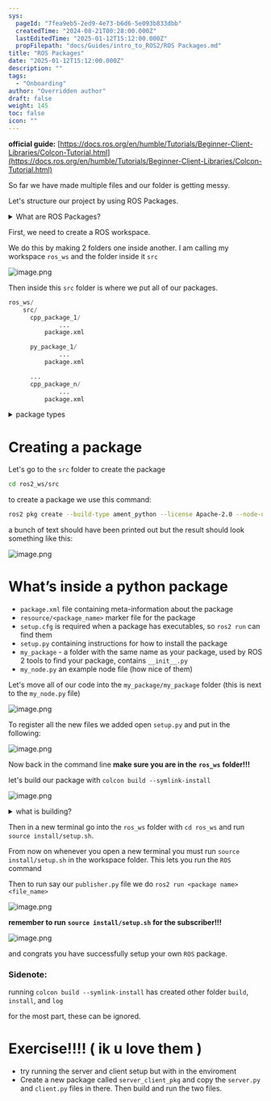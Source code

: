 ```yaml
---
sys:
  pageId: "7fea9eb5-2ed9-4e73-b6d6-5e093b833dbb"
  createdTime: "2024-08-21T00:28:00.000Z"
  lastEditedTime: "2025-01-12T15:12:00.000Z"
  propFilepath: "docs/Guides/intro_to_ROS2/ROS Packages.md"
title: "ROS Packages"
date: "2025-01-12T15:12:00.000Z"
description: ""
tags:
  - "Onboarding"
author: "Overridden author"
draft: false
weight: 145
toc: false
icon: ""
---
```


**official guide:** [https://docs.ros.org/en/humble/Tutorials/Beginner-Client-Libraries/Colcon-Tutorial.html](https://docs.ros.org/en/humble/Tutorials/Beginner-Client-Libraries/Colcon-Tutorial.html)

So far we have made multiple files and our folder is getting messy.

Let's structure our project by using ROS Packages.

<details>

<summary>What are ROS Packages?</summary>

ROS Packages are, as the name implies, packages of code that are highly sharable between ROS developers.

They consist of a folder, `package.xml` file, and source code

```python
      cpp_package_1/
		      ... imagine much code files here ..
          package.xml
```

</details>

First, we need to create a ROS workspace.

We do this by making 2 folders one inside another. I am calling my workspace `ros_ws` and the folder inside it `src`

![image.png](https://prod-files-secure.s3.us-west-2.amazonaws.com/d518164a-d88e-44d1-a4ee-3adb3bd8bce0/70706947-fd18-4537-a67b-e12946812d31/image.png?X-Amz-Algorithm=AWS4-HMAC-SHA256&X-Amz-Content-Sha256=UNSIGNED-PAYLOAD&X-Amz-Credential=ASIAZI2LB466SRFEPXFO%2F20250325%2Fus-west-2%2Fs3%2Faws4_request&X-Amz-Date=20250325T131931Z&X-Amz-Expires=3600&X-Amz-Security-Token=IQoJb3JpZ2luX2VjEK3%2F%2F%2F%2F%2F%2F%2F%2F%2F%2FwEaCXVzLXdlc3QtMiJGMEQCIFuN3b4HUBP6la2ToOq3qeNOvXa7%2BqrwIz1B%2BVJlMMvFAiAVlbk3IfM7vzbHByfq4wm0QEgpsJ6eqq2ij0t7C3bfYyr%2FAwgWEAAaDDYzNzQyMzE4MzgwNSIMjaiJzVj5ZMZ1qGPoKtwDiRmz0qba1aQZqRIzNDI7U%2F9jzyxPZPHCiuheNnorJrl2ygXrue22dYFparxqIjqmXDmdwmdZBUV%2Bnjs30KhIoaMSYWpEfMACfXcNwttqaiukS6BI1%2FdprlXslmXBk4%2FNRdAxuNMU0DsLZwMnbwlhh24qQB%2FH6oehpZAk5YhtkT7wclla5wd3zoKt8%2FnlyEh4ssLwauVlKOr9lqxyvA80HqGdH0Fbj403ay%2F%2FC3o0AcdjOQR0eGkfgoYL7JKMd6QMM4slOyV%2B%2Bxc31mIrkOW1NJgPGurKzVxQGWVijQxld9q4fVKeXXJZEQ6Cga2kLwh31%2BMhvgda5V%2B2Pl9v5m8f7C0tUumXAuFULHIWSuw1Xy4yJ4AhV06NuemVRvZyclSysPdCuGABFOyWJKN5rFsOrjy8ZoJzcbUy4M%2FCbZh9zn3V62RKzDzskXhn1ADjDjttx6%2BIgqJb%2FzGoNmdNED%2Fmgt1kHOhPuWwI7a1FfXsTUZ2WL9ZdRbuLDLtmSxhQuxtuWDcaNgDPhHH3KIYpeSZh3XbyYl9VRIElXSaF8uaWs0%2BGYSztLa6eOa13IEjNi9Pl3iFwq9DvJF8lfASG2AwXb%2FZe23Xerc%2B1%2FO7zAyx1K5PRYuSxuEp2KlS9TCgw1caKvwY6pgFbgL%2Fk9747fwka71ta9%2FPLATRelrBb5jShgC5ZLGXVE%2F%2BXE0n0x%2FXn9goTBNUesmnuAsAMsWe3luNnEolt%2BAqGqTh2uqaZC5FpKNPhYiF3M8QZo35JA%2BsAR2XZQ8EyDmxWULLeXhAD%2FLbG874BS%2F9q0IuJFahk8aGkIquQvQWa8pM3uPcy7nDPEDzEu30c814Qf71OpGag%2BJ6JjRrHg5irMDruUkQU&X-Amz-Signature=c9de017d16c9694d6c86a0c33647510c8cb9d4cdafe3244be1bff7d5a91d2211&X-Amz-SignedHeaders=host&x-id=GetObject)

Then inside this `src` folder is where we put all of our packages.

```python
ros_ws/
    src/
      cpp_package_1/
		      ...
          package.xml

      py_package_1/
		      ...
          package.xml

      ...
      cpp_package_n/
		      ...
          package.xml

```

<details>

<summary>package types</summary>

packages can be either `C++` or python.

the intern file structure is different for each but for this guide we will stick to creating python packages

</details>

# Creating a package

Let's go to the `src` folder to create the package

```bash
cd ros2_ws/src
```

to create a package we use this command:

```bash
ros2 pkg create --build-type ament_python --license Apache-2.0 --node-name my_node my_package
```

a bunch of text should have been printed out but the result should look something like this:

![image.png](https://prod-files-secure.s3.us-west-2.amazonaws.com/d518164a-d88e-44d1-a4ee-3adb3bd8bce0/e6cf1e3f-8512-4a3e-b131-079f800bf3e8/image.png?X-Amz-Algorithm=AWS4-HMAC-SHA256&X-Amz-Content-Sha256=UNSIGNED-PAYLOAD&X-Amz-Credential=ASIAZI2LB466SRFEPXFO%2F20250325%2Fus-west-2%2Fs3%2Faws4_request&X-Amz-Date=20250325T131931Z&X-Amz-Expires=3600&X-Amz-Security-Token=IQoJb3JpZ2luX2VjEK3%2F%2F%2F%2F%2F%2F%2F%2F%2F%2FwEaCXVzLXdlc3QtMiJGMEQCIFuN3b4HUBP6la2ToOq3qeNOvXa7%2BqrwIz1B%2BVJlMMvFAiAVlbk3IfM7vzbHByfq4wm0QEgpsJ6eqq2ij0t7C3bfYyr%2FAwgWEAAaDDYzNzQyMzE4MzgwNSIMjaiJzVj5ZMZ1qGPoKtwDiRmz0qba1aQZqRIzNDI7U%2F9jzyxPZPHCiuheNnorJrl2ygXrue22dYFparxqIjqmXDmdwmdZBUV%2Bnjs30KhIoaMSYWpEfMACfXcNwttqaiukS6BI1%2FdprlXslmXBk4%2FNRdAxuNMU0DsLZwMnbwlhh24qQB%2FH6oehpZAk5YhtkT7wclla5wd3zoKt8%2FnlyEh4ssLwauVlKOr9lqxyvA80HqGdH0Fbj403ay%2F%2FC3o0AcdjOQR0eGkfgoYL7JKMd6QMM4slOyV%2B%2Bxc31mIrkOW1NJgPGurKzVxQGWVijQxld9q4fVKeXXJZEQ6Cga2kLwh31%2BMhvgda5V%2B2Pl9v5m8f7C0tUumXAuFULHIWSuw1Xy4yJ4AhV06NuemVRvZyclSysPdCuGABFOyWJKN5rFsOrjy8ZoJzcbUy4M%2FCbZh9zn3V62RKzDzskXhn1ADjDjttx6%2BIgqJb%2FzGoNmdNED%2Fmgt1kHOhPuWwI7a1FfXsTUZ2WL9ZdRbuLDLtmSxhQuxtuWDcaNgDPhHH3KIYpeSZh3XbyYl9VRIElXSaF8uaWs0%2BGYSztLa6eOa13IEjNi9Pl3iFwq9DvJF8lfASG2AwXb%2FZe23Xerc%2B1%2FO7zAyx1K5PRYuSxuEp2KlS9TCgw1caKvwY6pgFbgL%2Fk9747fwka71ta9%2FPLATRelrBb5jShgC5ZLGXVE%2F%2BXE0n0x%2FXn9goTBNUesmnuAsAMsWe3luNnEolt%2BAqGqTh2uqaZC5FpKNPhYiF3M8QZo35JA%2BsAR2XZQ8EyDmxWULLeXhAD%2FLbG874BS%2F9q0IuJFahk8aGkIquQvQWa8pM3uPcy7nDPEDzEu30c814Qf71OpGag%2BJ6JjRrHg5irMDruUkQU&X-Amz-Signature=9798ddf324416d005d37634d41e55aab6ad564924e92f9362babb3e8ae623523&X-Amz-SignedHeaders=host&x-id=GetObject)

# What’s inside a python package

- `package.xml` file containing meta-information about the package
- `resource/<package_name>` marker file for the package
- `setup.cfg` is required when a package has executables, so `ros2 run` can find them
- `setup.py` containing instructions for how to install the package
- `my_package` - a folder with the same name as your package, used by ROS 2 tools to find your package, contains `__init__.py`
- `my_node.py` an example node file (how nice of them)

Let's move all of our code into the `my_package/my_package` folder (this is next to the `my_node.py` file)

![image.png](https://prod-files-secure.s3.us-west-2.amazonaws.com/d518164a-d88e-44d1-a4ee-3adb3bd8bce0/9ce58f11-0da9-4d3e-b86d-506a9685d378/image.png?X-Amz-Algorithm=AWS4-HMAC-SHA256&X-Amz-Content-Sha256=UNSIGNED-PAYLOAD&X-Amz-Credential=ASIAZI2LB466SRFEPXFO%2F20250325%2Fus-west-2%2Fs3%2Faws4_request&X-Amz-Date=20250325T131931Z&X-Amz-Expires=3600&X-Amz-Security-Token=IQoJb3JpZ2luX2VjEK3%2F%2F%2F%2F%2F%2F%2F%2F%2F%2FwEaCXVzLXdlc3QtMiJGMEQCIFuN3b4HUBP6la2ToOq3qeNOvXa7%2BqrwIz1B%2BVJlMMvFAiAVlbk3IfM7vzbHByfq4wm0QEgpsJ6eqq2ij0t7C3bfYyr%2FAwgWEAAaDDYzNzQyMzE4MzgwNSIMjaiJzVj5ZMZ1qGPoKtwDiRmz0qba1aQZqRIzNDI7U%2F9jzyxPZPHCiuheNnorJrl2ygXrue22dYFparxqIjqmXDmdwmdZBUV%2Bnjs30KhIoaMSYWpEfMACfXcNwttqaiukS6BI1%2FdprlXslmXBk4%2FNRdAxuNMU0DsLZwMnbwlhh24qQB%2FH6oehpZAk5YhtkT7wclla5wd3zoKt8%2FnlyEh4ssLwauVlKOr9lqxyvA80HqGdH0Fbj403ay%2F%2FC3o0AcdjOQR0eGkfgoYL7JKMd6QMM4slOyV%2B%2Bxc31mIrkOW1NJgPGurKzVxQGWVijQxld9q4fVKeXXJZEQ6Cga2kLwh31%2BMhvgda5V%2B2Pl9v5m8f7C0tUumXAuFULHIWSuw1Xy4yJ4AhV06NuemVRvZyclSysPdCuGABFOyWJKN5rFsOrjy8ZoJzcbUy4M%2FCbZh9zn3V62RKzDzskXhn1ADjDjttx6%2BIgqJb%2FzGoNmdNED%2Fmgt1kHOhPuWwI7a1FfXsTUZ2WL9ZdRbuLDLtmSxhQuxtuWDcaNgDPhHH3KIYpeSZh3XbyYl9VRIElXSaF8uaWs0%2BGYSztLa6eOa13IEjNi9Pl3iFwq9DvJF8lfASG2AwXb%2FZe23Xerc%2B1%2FO7zAyx1K5PRYuSxuEp2KlS9TCgw1caKvwY6pgFbgL%2Fk9747fwka71ta9%2FPLATRelrBb5jShgC5ZLGXVE%2F%2BXE0n0x%2FXn9goTBNUesmnuAsAMsWe3luNnEolt%2BAqGqTh2uqaZC5FpKNPhYiF3M8QZo35JA%2BsAR2XZQ8EyDmxWULLeXhAD%2FLbG874BS%2F9q0IuJFahk8aGkIquQvQWa8pM3uPcy7nDPEDzEu30c814Qf71OpGag%2BJ6JjRrHg5irMDruUkQU&X-Amz-Signature=5077061458ef2d124aa0b371b43213578a9489161242065c4dc7e9c66c1c9808&X-Amz-SignedHeaders=host&x-id=GetObject)

To register all the new files we added open `setup.py` and put in the following:

![image.png](https://prod-files-secure.s3.us-west-2.amazonaws.com/d518164a-d88e-44d1-a4ee-3adb3bd8bce0/1cd7c262-4cae-4496-9d75-c178537d24a2/image.png?X-Amz-Algorithm=AWS4-HMAC-SHA256&X-Amz-Content-Sha256=UNSIGNED-PAYLOAD&X-Amz-Credential=ASIAZI2LB466SRFEPXFO%2F20250325%2Fus-west-2%2Fs3%2Faws4_request&X-Amz-Date=20250325T131931Z&X-Amz-Expires=3600&X-Amz-Security-Token=IQoJb3JpZ2luX2VjEK3%2F%2F%2F%2F%2F%2F%2F%2F%2F%2FwEaCXVzLXdlc3QtMiJGMEQCIFuN3b4HUBP6la2ToOq3qeNOvXa7%2BqrwIz1B%2BVJlMMvFAiAVlbk3IfM7vzbHByfq4wm0QEgpsJ6eqq2ij0t7C3bfYyr%2FAwgWEAAaDDYzNzQyMzE4MzgwNSIMjaiJzVj5ZMZ1qGPoKtwDiRmz0qba1aQZqRIzNDI7U%2F9jzyxPZPHCiuheNnorJrl2ygXrue22dYFparxqIjqmXDmdwmdZBUV%2Bnjs30KhIoaMSYWpEfMACfXcNwttqaiukS6BI1%2FdprlXslmXBk4%2FNRdAxuNMU0DsLZwMnbwlhh24qQB%2FH6oehpZAk5YhtkT7wclla5wd3zoKt8%2FnlyEh4ssLwauVlKOr9lqxyvA80HqGdH0Fbj403ay%2F%2FC3o0AcdjOQR0eGkfgoYL7JKMd6QMM4slOyV%2B%2Bxc31mIrkOW1NJgPGurKzVxQGWVijQxld9q4fVKeXXJZEQ6Cga2kLwh31%2BMhvgda5V%2B2Pl9v5m8f7C0tUumXAuFULHIWSuw1Xy4yJ4AhV06NuemVRvZyclSysPdCuGABFOyWJKN5rFsOrjy8ZoJzcbUy4M%2FCbZh9zn3V62RKzDzskXhn1ADjDjttx6%2BIgqJb%2FzGoNmdNED%2Fmgt1kHOhPuWwI7a1FfXsTUZ2WL9ZdRbuLDLtmSxhQuxtuWDcaNgDPhHH3KIYpeSZh3XbyYl9VRIElXSaF8uaWs0%2BGYSztLa6eOa13IEjNi9Pl3iFwq9DvJF8lfASG2AwXb%2FZe23Xerc%2B1%2FO7zAyx1K5PRYuSxuEp2KlS9TCgw1caKvwY6pgFbgL%2Fk9747fwka71ta9%2FPLATRelrBb5jShgC5ZLGXVE%2F%2BXE0n0x%2FXn9goTBNUesmnuAsAMsWe3luNnEolt%2BAqGqTh2uqaZC5FpKNPhYiF3M8QZo35JA%2BsAR2XZQ8EyDmxWULLeXhAD%2FLbG874BS%2F9q0IuJFahk8aGkIquQvQWa8pM3uPcy7nDPEDzEu30c814Qf71OpGag%2BJ6JjRrHg5irMDruUkQU&X-Amz-Signature=3d4891e93c5aea731c3b6e2f2b4333d982bfffff9354eed56b3dac2b5ca0013a&X-Amz-SignedHeaders=host&x-id=GetObject)

Now back in the command line **make sure you are in the** **`ros_ws`** **folder!!!**

let's build our package with `colcon build --symlink-install`

![image.png](https://prod-files-secure.s3.us-west-2.amazonaws.com/d518164a-d88e-44d1-a4ee-3adb3bd8bce0/2f2a0d27-b173-48fd-b189-5f5c0ce65619/image.png?X-Amz-Algorithm=AWS4-HMAC-SHA256&X-Amz-Content-Sha256=UNSIGNED-PAYLOAD&X-Amz-Credential=ASIAZI2LB466SRFEPXFO%2F20250325%2Fus-west-2%2Fs3%2Faws4_request&X-Amz-Date=20250325T131931Z&X-Amz-Expires=3600&X-Amz-Security-Token=IQoJb3JpZ2luX2VjEK3%2F%2F%2F%2F%2F%2F%2F%2F%2F%2FwEaCXVzLXdlc3QtMiJGMEQCIFuN3b4HUBP6la2ToOq3qeNOvXa7%2BqrwIz1B%2BVJlMMvFAiAVlbk3IfM7vzbHByfq4wm0QEgpsJ6eqq2ij0t7C3bfYyr%2FAwgWEAAaDDYzNzQyMzE4MzgwNSIMjaiJzVj5ZMZ1qGPoKtwDiRmz0qba1aQZqRIzNDI7U%2F9jzyxPZPHCiuheNnorJrl2ygXrue22dYFparxqIjqmXDmdwmdZBUV%2Bnjs30KhIoaMSYWpEfMACfXcNwttqaiukS6BI1%2FdprlXslmXBk4%2FNRdAxuNMU0DsLZwMnbwlhh24qQB%2FH6oehpZAk5YhtkT7wclla5wd3zoKt8%2FnlyEh4ssLwauVlKOr9lqxyvA80HqGdH0Fbj403ay%2F%2FC3o0AcdjOQR0eGkfgoYL7JKMd6QMM4slOyV%2B%2Bxc31mIrkOW1NJgPGurKzVxQGWVijQxld9q4fVKeXXJZEQ6Cga2kLwh31%2BMhvgda5V%2B2Pl9v5m8f7C0tUumXAuFULHIWSuw1Xy4yJ4AhV06NuemVRvZyclSysPdCuGABFOyWJKN5rFsOrjy8ZoJzcbUy4M%2FCbZh9zn3V62RKzDzskXhn1ADjDjttx6%2BIgqJb%2FzGoNmdNED%2Fmgt1kHOhPuWwI7a1FfXsTUZ2WL9ZdRbuLDLtmSxhQuxtuWDcaNgDPhHH3KIYpeSZh3XbyYl9VRIElXSaF8uaWs0%2BGYSztLa6eOa13IEjNi9Pl3iFwq9DvJF8lfASG2AwXb%2FZe23Xerc%2B1%2FO7zAyx1K5PRYuSxuEp2KlS9TCgw1caKvwY6pgFbgL%2Fk9747fwka71ta9%2FPLATRelrBb5jShgC5ZLGXVE%2F%2BXE0n0x%2FXn9goTBNUesmnuAsAMsWe3luNnEolt%2BAqGqTh2uqaZC5FpKNPhYiF3M8QZo35JA%2BsAR2XZQ8EyDmxWULLeXhAD%2FLbG874BS%2F9q0IuJFahk8aGkIquQvQWa8pM3uPcy7nDPEDzEu30c814Qf71OpGag%2BJ6JjRrHg5irMDruUkQU&X-Amz-Signature=1e732294b90c11aa0292ab20dcd47b8d026567972270a993e64e5caacea47c68&X-Amz-SignedHeaders=host&x-id=GetObject)

<details>

<summary>what is building?</summary>

if you are a CS major at Rose-Hulman you will learn the answer to this in CSSE132

but TLDR; is it combines all the code files into one program that can be run easily 

</details>

Then in a new terminal go into the `ros_ws` folder with `cd ros_ws` and run `source install/setup.sh`. 

From now on whenever you open a new terminal you must run `source install/setup.sh` in the workspace folder. This lets you run the `ROS` command

Then to run say our `publisher.py` file we do `ros2 run <package name> <file_name>`

![image.png](https://prod-files-secure.s3.us-west-2.amazonaws.com/d518164a-d88e-44d1-a4ee-3adb3bd8bce0/4f4b1219-3a44-4632-aa0a-ce3471699f59/image.png?X-Amz-Algorithm=AWS4-HMAC-SHA256&X-Amz-Content-Sha256=UNSIGNED-PAYLOAD&X-Amz-Credential=ASIAZI2LB466SRFEPXFO%2F20250325%2Fus-west-2%2Fs3%2Faws4_request&X-Amz-Date=20250325T131931Z&X-Amz-Expires=3600&X-Amz-Security-Token=IQoJb3JpZ2luX2VjEK3%2F%2F%2F%2F%2F%2F%2F%2F%2F%2FwEaCXVzLXdlc3QtMiJGMEQCIFuN3b4HUBP6la2ToOq3qeNOvXa7%2BqrwIz1B%2BVJlMMvFAiAVlbk3IfM7vzbHByfq4wm0QEgpsJ6eqq2ij0t7C3bfYyr%2FAwgWEAAaDDYzNzQyMzE4MzgwNSIMjaiJzVj5ZMZ1qGPoKtwDiRmz0qba1aQZqRIzNDI7U%2F9jzyxPZPHCiuheNnorJrl2ygXrue22dYFparxqIjqmXDmdwmdZBUV%2Bnjs30KhIoaMSYWpEfMACfXcNwttqaiukS6BI1%2FdprlXslmXBk4%2FNRdAxuNMU0DsLZwMnbwlhh24qQB%2FH6oehpZAk5YhtkT7wclla5wd3zoKt8%2FnlyEh4ssLwauVlKOr9lqxyvA80HqGdH0Fbj403ay%2F%2FC3o0AcdjOQR0eGkfgoYL7JKMd6QMM4slOyV%2B%2Bxc31mIrkOW1NJgPGurKzVxQGWVijQxld9q4fVKeXXJZEQ6Cga2kLwh31%2BMhvgda5V%2B2Pl9v5m8f7C0tUumXAuFULHIWSuw1Xy4yJ4AhV06NuemVRvZyclSysPdCuGABFOyWJKN5rFsOrjy8ZoJzcbUy4M%2FCbZh9zn3V62RKzDzskXhn1ADjDjttx6%2BIgqJb%2FzGoNmdNED%2Fmgt1kHOhPuWwI7a1FfXsTUZ2WL9ZdRbuLDLtmSxhQuxtuWDcaNgDPhHH3KIYpeSZh3XbyYl9VRIElXSaF8uaWs0%2BGYSztLa6eOa13IEjNi9Pl3iFwq9DvJF8lfASG2AwXb%2FZe23Xerc%2B1%2FO7zAyx1K5PRYuSxuEp2KlS9TCgw1caKvwY6pgFbgL%2Fk9747fwka71ta9%2FPLATRelrBb5jShgC5ZLGXVE%2F%2BXE0n0x%2FXn9goTBNUesmnuAsAMsWe3luNnEolt%2BAqGqTh2uqaZC5FpKNPhYiF3M8QZo35JA%2BsAR2XZQ8EyDmxWULLeXhAD%2FLbG874BS%2F9q0IuJFahk8aGkIquQvQWa8pM3uPcy7nDPEDzEu30c814Qf71OpGag%2BJ6JjRrHg5irMDruUkQU&X-Amz-Signature=2702153f3aeb5e77e5835c82e9a62ef35e59f664d6b63cb91c10382b63dbf6c8&X-Amz-SignedHeaders=host&x-id=GetObject)

**remember to run** **`source install/setup.sh`** **for the subscriber!!!**

![image.png](https://prod-files-secure.s3.us-west-2.amazonaws.com/d518164a-d88e-44d1-a4ee-3adb3bd8bce0/02121119-dad4-49ec-8356-c956108b4243/image.png?X-Amz-Algorithm=AWS4-HMAC-SHA256&X-Amz-Content-Sha256=UNSIGNED-PAYLOAD&X-Amz-Credential=ASIAZI2LB466SRFEPXFO%2F20250325%2Fus-west-2%2Fs3%2Faws4_request&X-Amz-Date=20250325T131931Z&X-Amz-Expires=3600&X-Amz-Security-Token=IQoJb3JpZ2luX2VjEK3%2F%2F%2F%2F%2F%2F%2F%2F%2F%2FwEaCXVzLXdlc3QtMiJGMEQCIFuN3b4HUBP6la2ToOq3qeNOvXa7%2BqrwIz1B%2BVJlMMvFAiAVlbk3IfM7vzbHByfq4wm0QEgpsJ6eqq2ij0t7C3bfYyr%2FAwgWEAAaDDYzNzQyMzE4MzgwNSIMjaiJzVj5ZMZ1qGPoKtwDiRmz0qba1aQZqRIzNDI7U%2F9jzyxPZPHCiuheNnorJrl2ygXrue22dYFparxqIjqmXDmdwmdZBUV%2Bnjs30KhIoaMSYWpEfMACfXcNwttqaiukS6BI1%2FdprlXslmXBk4%2FNRdAxuNMU0DsLZwMnbwlhh24qQB%2FH6oehpZAk5YhtkT7wclla5wd3zoKt8%2FnlyEh4ssLwauVlKOr9lqxyvA80HqGdH0Fbj403ay%2F%2FC3o0AcdjOQR0eGkfgoYL7JKMd6QMM4slOyV%2B%2Bxc31mIrkOW1NJgPGurKzVxQGWVijQxld9q4fVKeXXJZEQ6Cga2kLwh31%2BMhvgda5V%2B2Pl9v5m8f7C0tUumXAuFULHIWSuw1Xy4yJ4AhV06NuemVRvZyclSysPdCuGABFOyWJKN5rFsOrjy8ZoJzcbUy4M%2FCbZh9zn3V62RKzDzskXhn1ADjDjttx6%2BIgqJb%2FzGoNmdNED%2Fmgt1kHOhPuWwI7a1FfXsTUZ2WL9ZdRbuLDLtmSxhQuxtuWDcaNgDPhHH3KIYpeSZh3XbyYl9VRIElXSaF8uaWs0%2BGYSztLa6eOa13IEjNi9Pl3iFwq9DvJF8lfASG2AwXb%2FZe23Xerc%2B1%2FO7zAyx1K5PRYuSxuEp2KlS9TCgw1caKvwY6pgFbgL%2Fk9747fwka71ta9%2FPLATRelrBb5jShgC5ZLGXVE%2F%2BXE0n0x%2FXn9goTBNUesmnuAsAMsWe3luNnEolt%2BAqGqTh2uqaZC5FpKNPhYiF3M8QZo35JA%2BsAR2XZQ8EyDmxWULLeXhAD%2FLbG874BS%2F9q0IuJFahk8aGkIquQvQWa8pM3uPcy7nDPEDzEu30c814Qf71OpGag%2BJ6JjRrHg5irMDruUkQU&X-Amz-Signature=635d85c84261a4d7a91b30bb11af7b76d86d81038b840f9b3ea9d441d5c8782f&X-Amz-SignedHeaders=host&x-id=GetObject)

and congrats you have successfully setup your own `ROS` package.

### Sidenote:

running `colcon build --symlink-install` has created other folder `build`, `install`, and `log`

for the most part, these can be ignored.

# Exercise!!!! ( ik u love them )

- try running the server and client setup but with in the enviroment
- Create a new package called `server_client_pkg` and copy the `server.py` and `client.py` files in there. Then build and run the two files.
